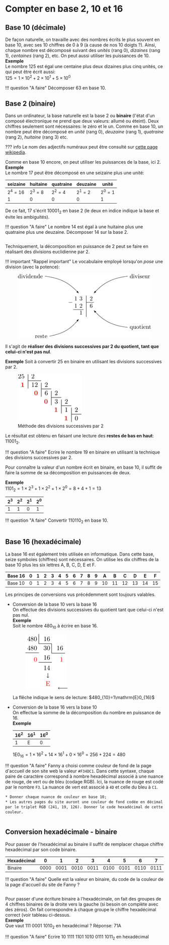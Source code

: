Compter en base 2, 10 et 16
=======================

## Base 10 (décimale)

De façon naturelle, on travaille avec des nombres écrits le plus souvent en base 10, avec ses 10 chiffres de 0 à 9 (à cause de nos 10 doigts ?). 
Ainsi, chaque nombre est décomposé suivant des *unités* (rang 0), *dizaines* (rang 1), *centaines* (rang 2), etc. 
On peut aussi utiliser les puissances de 10.  
**Exemple**  
Le nombre 125 est égal une centaine plus deux dizaines plus cinq unités, ce qui 
peut être écrit aussi:  
$125=1\times 10^2+2\times 10^1+5\times 10^0$

!!! question "A faire"
    Décomposer 63 en base 10.



## Base 2 (binaire)
Dans un ordinateur, la base naturelle est la base 2 ou **binaire** (l'état d'un composé électronique ne prend que deux valeurs: allumé ou éteint).  Deux chiffres seulement sont nécessaires: le zéro et le un. Comme en base 10, un nombre peut être décomposé en *unité* (rang 0), *deuzaine* (rang 1), *quatraine* (rang 2), *huitaine* (rang 3) etc.  

??? info
    Le nom des adjectifs numéraux peut être consulté sur [cette page wikipedia](https://fr.wikipedia.org/wiki/Nom_num%C3%A9ral).
    
Comme en base 10 encore, on peut utiliser les puissances de la base, ici 2.  
**Exemple**  
Le nombre 17 peut être décomposé en une seizaine plus une unité:  

| seizaine 	| huitaine 	| quatraine 	| deuzaine 	| unité 	|
|----------	|----------	|-----------	|----------	|-------	|
| $2^4=16$   	| $2^3=8$    	| $2^2=4$     	| $2^1=2$    	| $2^0=1$ 	|
| 1        	| 0        	| 0         	| 0        	| 1     	|

De ce fait, 17 s'écrit $10001_2$ en base 2 (le deux en indice indique la base et évite les ambiguités).


!!! question "A faire"
    Le nombre 14 est égal à une huitaine plus une quatraine plus une deuzaine. Décomposer 14 sur la base 2. 


```python

```

Techniquement, la décomposition en puissance de 2 peut se faire en réalisant des divisions euclidienne par 2.  

!!! important "Rappel important"
    Le vocabulaire employé lorsqu'on *pose* une division (avec la potence):  
    <figure>
    <img alt="division" src="img/vocabulaire.png" />
    </figure>

Il s'agit de **réaliser des divisions successives par 2 du quotient, tant que  celui-ci n'est pas nul**.  

**Exemple**
Soit à convertir 25 en binaire en utilisant les divisions successives par 2.  

<figure>
<img alt="exemple_25" src="img/division.png" />  
<figcaption>Méthode des divisions successives par 2</figcaption>
</figure>

Le résultat est obtenu en faisant une lecture des **restes de bas en haut**: $11001_2$.

!!! question "A faire"
    Ecrire le nombre 19 en binaire en utilisant la technique des divisions successives par 2.



Pour connaître la valeur d'un nombre écrit en binaire, en base 10, il suffit de faire la somme de sa décomposition en puissances de deux.  

**Exemple**  
$1101_2=1\times 2^3+1\times 2^2+1\times 2^0=8+4+1=13$

| $2^3$ 	| $2^2$ 	| $2^1$ 	| $2^0$ 	|
|-------	|-------	|-------	|-------	|
| 1     	| 1     	| 0     	| 1     	|

!!! question "A faire"
    Convertir $110110_2$ en base 10.


```python

```

## Base 16 (hexadécimale)

La base 16 est également très utilisée en informatique. Dans cette base, seize symboles (chiffres) sont nécessaires. On utilise les dix chiffres de la base 10 plus les six lettres A, B, C, D, E et F.  

| Base 16 	| 0 	| 1 	| 2 	| 3 	| 4 	| 5 	| 6 	| 7 	| 8 	| 9 	| A  	| B  	| C  	| D  	| E  	| F  	|
|---------	|---	|---	|---	|---	|---	|---	|---	|---	|---	|---	|----	|----	|----	|----	|----	|----	|
| Base 10 	| 0 	| 1 	| 2 	| 3 	| 4 	| 5 	| 6 	| 7 	| 8 	| 9 	| 10 	| 11 	| 12 	| 13 	| 14 	| 15 	|

Les principes de conversions vus précédemment sont toujours valables.  

* Conversion de la base 10 vers la base 16  
    On effectue des divisions successives du quotient tant que celui-ci n'est pas nul.  
    **Exemple**  
    Soit le nombre $480_{10}$ à écrire en base 16.  
    <figure>
    <img alt="dechex" src="img/base_10_16.png" />  
    </figure>
    La flêche indique le sens de lecture: $480_{10}=1\mathrm{E}0_{16}$
* Conversion de la base 16 vers la base 10  
    On effectue la somme de la décomposition du nombre en puissance de 16.  
    **Exemple**  
    
    | $16^2$ 	| $16^1$ 	| $16^0$ 	|
    |--------	|--------	|--------	|
    | 1      	| E      	| 0      	|
    
    $1\mathrm{E}0_{16}= 1\times 16^2+14\times 16^1+0\times 16^0=256+224=480$

!!! question "A faire"
    Fanny a choisi comme couleur de fond de la page d'accueil de son site web la valeur `#F34DC1`. Dans cette syntaxe, chaque paire de caractère correspond à nombre hexadécimal associé à une nuance de rouge, de vert ou de bleu (codage RGB). Ici, la nuance de rouge est codé par le nombre `F3`. La nuance de vert est associé à `4D` et celle du bleu à `C1`.  
    
    * Donner chaque nuance de couleur en base 10;
    * Les autres pages du site auront une couleur de fond codée en décimal par le triplet RGB (241, 19, 126). Donner le code hexadécimal de cette couleur.


```python

```

## Conversion hexadécimale - binaire

Pour passer de l'hexadécimal au binaire il suffit de remplacer chaque chiffre hexadécimal par son code binaire.  

| Hexadécimal 	| 0    	| 1    	| 2    	| 3    	| 4    	| 5    	| 6    	| 7    	| 8    	| 9    	| A    	| B    	| C    	| D    	| E    	| F    	|
|-------------	|------	|------	|------	|------	|------	|------	|------	|------	|------	|------	|------	|------	|------	|------	|------	|------	|
| Binaire     	| 0000 	| 0001 	| 0010 	| 0011 	| 0100 	| 0101 	| 0110 	| 0111 	| 1000 	| 1001 	| 1010 	| 1011 	| 1100 	| 1101 	| 1110 	| 1111 	|

!!! question "A faire"
    Quelle est la valeur en binaire, du code de la couleur de la page d'accueil du site de Fanny ?


```python

```

Pour passer d'une écriture binaire à l'hexadécimale, on fait des groupes de 4 chiffres binaires de la droite vers la gauche (si besoin on complète avec des zéros). On fait correspondre à chaque groupe le chiffre hexadécimal correct (voir tableau ci-dessus.  
**Exemple**  
Que vaut $111\ 0001\ 1010_2$ en hexadécimal ? Réponse: $71\mathrm{A}$ 

!!! question "A faire"
    Ecrire $10\ 1111\ 1101\ 1010\ 0111\ 1011_2$ en hexadécimal


```python

```
